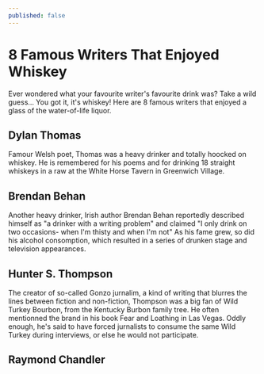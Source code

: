 ```yaml
---
published: false
---
```


# 8 Famous Writers That Enjoyed Whiskey

Ever wondered what your favourite writer's favourite drink was? Take a wild guess... You got it, it's whiskey! 
Here are 8 famous writers that enjoyed a glass of the water-of-life liquor. 

## Dylan Thomas
Famour Welsh poet, Thomas was a heavy drinker and totally hoocked on whiskey. He is remembered for his poems and for drinking 18 straight whiskeys in a raw at the White Horse Tavern in Greenwich Village.

## Brendan Behan
Another heavy drinker, Irish author Brendan Behan reportedly described himself as "a drinker with a writing problem" and claimed "I only drink on two occasions- when I'm thisty and when I'm not" As his fame grew, so did his alcohol consomption, which resulted in a series of drunken stage and television appearances. 

## Hunter S. Thompson
The creator of so-called Gonzo jurnalim, a kind of writing that blurres the lines between fiction and non-fiction, Thompson was a big fan of Wild Turkey Bourbon, from the Kentucky Burbon family tree. He often mentionned the brand in his book Fear and Loathing in Las Vegas. Oddly enough, he's said to have forced jurnalists to consume the same Wild Turkey during interviews, or else he would not participate. 

## Raymond Chandler
